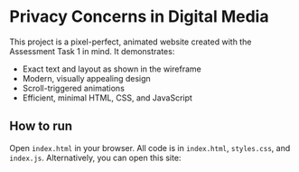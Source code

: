 # Privacy Concerns in Digital Media

This project is a pixel-perfect, animated website created with the Assessment Task 1 in mind. It demonstrates:
- Exact text and layout as shown in the wireframe
- Modern, visually appealing design
- Scroll-triggered animations
- Efficient, minimal HTML, CSS, and JavaScript

## How to run
Open `index.html` in your browser. All code is in `index.html`, `styles.css`, and `index.js`.
Alternatively, you can open this site: 